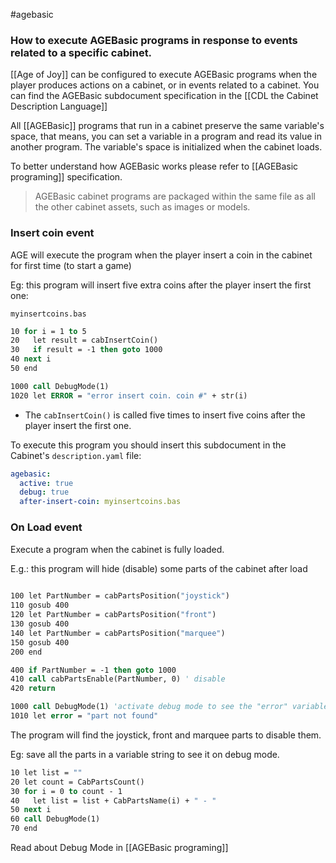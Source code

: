 #agebasic 
### How to execute AGEBasic programs in response to events related to a specific cabinet.

[[Age of Joy]] can be configured to execute AGEBasic programs when the player produces actions on a cabinet, or in events related to a cabinet. You can find the AGEBasic subdocument specification in the [[CDL the Cabinet Description Language]]

All [[AGEBasic]] programs that run in a cabinet preserve the same variable's space, that means, you can set a variable in a program and read its value in another program. The variable's space is initialized when the cabinet loads.

To better understand how AGEBasic works please refer to [[AGEBasic programing]] specification.

> AGEBasic cabinet programs are packaged within the same file as all the other cabinet assets, such as images or models.

### Insert coin event

AGE will execute the program when the player insert a coin in the cabinet for first time (to start a game)

Eg: this program will insert five extra coins after the player insert the first one:

`myinsertcoins.bas`

```vb
10 for i = 1 to 5
20   let result = cabInsertCoin()
30   if result = -1 then goto 1000
40 next i
50 end

1000 call DebugMode(1)
1020 let ERROR = "error insert coin. coin #" + str(i)
```

- The `cabInsertCoin()` is called five times to insert five coins after the player insert the first one.

To execute this program you should insert this subdocument in the Cabinet's `description.yaml` file:

```yaml
agebasic:
  active: true
  debug: true
  after-insert-coin: myinsertcoins.bas
```

### On Load event

Execute a program when the cabinet is fully loaded.

E.g.: this program will hide (disable) some parts of the cabinet after load

```vb
  
100 let PartNumber = cabPartsPosition("joystick") 
110 gosub 400 
120 let PartNumber = cabPartsPosition("front") 
130 gosub 400 
140 let PartNumber = cabPartsPosition("marquee") 
150 gosub 400 
200 end 

400 if PartNumber = -1 then goto 1000 
410 call cabPartsEnable(PartNumber, 0) ' disable 
420 return

1000 call DebugMode(1) 'activate debug mode to see the "error" variable in the insertcoin.bas.debug file. 
1010 let error = "part not found"
```

The program will find the joystick, front and marquee parts to disable them.

Eg: save all the parts in a variable string to see it on debug mode.

```vb
10 let list = ""
20 let count = CabPartsCount()
30 for i = 0 to count - 1
40   let list = list + CabPartsName(i) + " - "
50 next i
60 call DebugMode(1)
70 end
```

Read about Debug Mode in [[AGEBasic programing]]
